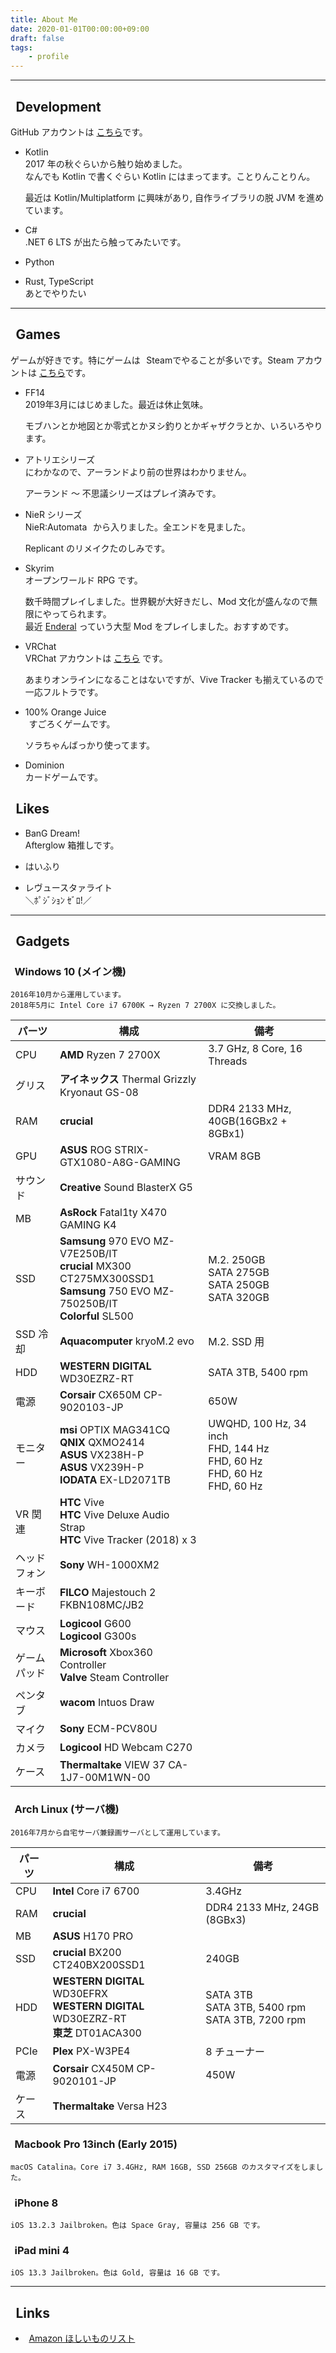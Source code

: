 ```yaml
---
title: About Me
date: 2020-01-01T00:00:00+09:00
draft: false
tags:
    - profile
---
```


<link rel="stylesheet" href="https://use.fontawesome.com/releases/v5.13.0/css/all.css">
<style>
i {
    margin-right: 0.4em;
}
</style>

<hr>

<i class="fas fa-code"></i> Development
-----

GitHub アカウントは [こちら](https://github.com/SlashNephy)です。

- Kotlin  
    2017 年の秋ぐらいから触り始めました。  
    なんでも Kotlin で書くぐらい Kotlin にはまってます。ことりんことりん。

    最近は Kotlin/Multiplatform に興味があり, 自作ライブラリの脱 JVM を進めています。

- C#  
    .NET 6 LTS が出たら触ってみたいです。

- Python

- Rust, TypeScript  
    あとでやりたい

<hr>

<i class="fas fa-gamepad"></i> Games
-----

ゲームが好きです。特にゲームは <i class="fab fa-steam"></i>Steamでやることが多いです。Steam アカウントは [こちら](https://steamcommunity.com/id/slashnephy/)です。

- FF14 <a href="https://jp.finalfantasyxiv.com/" target="_blank"><i class="fas fa-external-link-alt"></i></a>  
    2019年3月にはじめました。最近は休止気味。
    
    モブハンとか地図とか零式とかヌシ釣りとかギャザクラとか、いろいろやります。
- アトリエシリーズ <a href="https://www.gamecity.ne.jp/atelier20th/" target="_blank"><i class="fas fa-external-link-alt"></i></a>  
    にわかなので、アーランドより前の世界はわかりません。
    
    アーランド ～ 不思議シリーズはプレイ済みです。
- NieR シリーズ <a href="https://www.jp.square-enix.com/nier10th/" target="_blank"><i class="fas fa-external-link-alt"></i></a>  
    NieR:Automata <a href="https://store.steampowered.com/app/524220/NieRAutomata/" target="_blank"><i class="fas fa-external-link-alt"></i></a> から入りました。全エンドを見ました。
    
    Replicant のリメイクたのしみです。
- Skyrim <a href="https://store.steampowered.com/app/489830/The_Elder_Scrolls_V_Skyrim_Special_Edition/" target="_blank"><i class="fas fa-external-link-alt"></i></a>  
    オープンワールド RPG です。
    
    数千時間プレイしました。世界観が大好きだし、Mod 文化が盛んなので無限にやってられます。  
    最近 [Enderal](https://store.steampowered.com/app/933480/Enderal_Forgotten_Stories/) っていう大型 Mod をプレイしました。おすすめです。
- VRChat <a href="https://store.steampowered.com/app/438100/VRChat/" target="_blank"><i class="fas fa-external-link-alt"></i></a>  
    VRChat アカウントは [こちら](https://vrchat.com/home/user/usr_493eef31-8199-4750-ae09-843786f7c1c2) です。

    あまりオンラインになることはないですが、Vive Tracker も揃えているので一応フルトラです。
- 100% Orange Juice <a href="https://store.steampowered.com/app/282800/100_Orange_Juice/" target="_blank"><i class="fas fa-external-link-alt"></i></a>  
    <i class="fas fa-dice-three"></i> すごろくゲームです。
    
    ソラちゃんばっかり使ってます。
- Dominion <a href="https://dominion.games/" target="_blank"><i class="fas fa-external-link-alt"></i></a>  
    カードゲームです。

<i class="fas fa-heart"></i> Likes
-----
- BanG Dream!  
    Afterglow 箱推しです。

- はいふり

- レヴュースタァライト  
    ＼ﾎﾟｼﾞｼｮﾝ ｾﾞﾛ!／

<hr>

<i class="fas fa-laptop-house"></i> Gadgets
-----

### <i class="fas fa-desktop"></i> Windows 10 (メイン機)  
    2016年10月から運用しています。
    2018年5月に Intel Core i7 6700K → Ryzen 7 2700X に交換しました。  


|パーツ           |構成        |備考        |
|-----------------|------------|------------|
| CPU | __AMD__ Ryzen 7 2700X <a href="https://www.amd.com/ja/products/cpu/amd-ryzen-7-2700x" target="_blank"><i class="fas fa-external-link-alt"></i></a> | 3.7 GHz, 8 Core, 16 Threads |
|グリス| **アイネックス** Thermal Grizzly Kryonaut GS-08 <a href="http://www.ainex.jp/products/gs-08/" target="_blank"><i class="fas fa-external-link-alt"></i></a> |
|RAM|**crucial** <a href="http://www.crucial.jp/jpn/ja/memory-desktop" target="_blank"><i class="fas fa-external-link-alt"></i></a> | DDR4 2133 MHz, 40GB(16GBx2 + 8GBx1) |
|GPU| **ASUS** ROG STRIX-GTX1080-A8G-GAMING <a href="https://www.asus.com/jp/Graphics-Cards/ROG-STRIX-GTX1080-A8G-GAMING/" target="_blank"><i class="fas fa-external-link-alt"></i></a> | VRAM 8GB |
|サウンド| **Creative** Sound BlasterX G5 <a href="https://jp.creative.com/p/sound-blaster/sound-blasterx-g5" target="_blank"><i class="fas fa-external-link-alt"></i></a> |
|MB| **AsRock** Fatal1ty X470 GAMING K4 <a href="http://www.asrock.com/MB/AMD/Fatal1ty%20X470%20Gaming%20K4/index.asp" target="_blank"><i class="fas fa-external-link-alt"></i></a> |
|SSD| **Samsung** 970 EVO MZ-V7E250B/IT <a href="http://www.itgm.co.jp/product/ssd970evo/" target="_blank"><i class="fas fa-external-link-alt"></i></a> <br> **crucial** MX300 CT275MX300SSD1 <a href="http://www.crucial.jp/jpn/ja/storage-ssd-mx300" target="_blank"><i class="fas fa-external-link-alt"></i></a> <br> **Samsung** 750 EVO MZ-750250B/IT <br> **Colorful** SL500 <a href="http://www.links.co.jp/item/sl500-320g/" target="_blank"><i class="fas fa-external-link-alt"></i></a> | M.2. 250GB <br> SATA 275GB <br> SATA 250GB <br> SATA 320GB |
|SSD 冷却| **Aquacomputer** kryoM.2 evo <a href="https://shop.aquacomputer.de/product_info.php?language=en&products_id=3659" target="_blank"><i class="fas fa-external-link-alt"></i></a> | M.2. SSD 用 |
|HDD| **WESTERN DIGITAL** WD30EZRZ-RT | SATA 3TB, 5400 rpm |
|電源| **Corsair** CX650M CP-9020103-JP <a href="http://www.links.co.jp/item/cx650m/" target="_blank"><i class="fas fa-external-link-alt"></i></a> | 650W |
|モニター| **msi** OPTIX MAG341CQ <a href="https://jp.msi.com/Monitor/Optix-MAG341CQ" target="_blank"><i class="fas fa-external-link-alt"></i></a> <br> **QNIX** QXMO2414 <a href="http://qnix.biz/?portfolio=1982" target="_blank"><i class="fas fa-external-link-alt"></i></a> <br> **ASUS** VX238H-P <a href="https://www.asus.com/jp/Monitors/VX238HP/" target="_blank"><i class="fas fa-external-link-alt"></i></a> <br> **ASUS** VX239H-P <a href="https://www.asus.com/jp/Monitors/VX239H/" target="_blank"><i class="fas fa-external-link-alt"></i></a> <br> **IODATA** EX-LD2071TB <a href="http://www.iodata.jp/product/lcd/wide/ex-ld2071tb/" target="_blank"><i class="fas fa-external-link-alt"></i></a> | UWQHD, 100 Hz, 34 inch <br> FHD, 144 Hz <br> FHD, 60 Hz <br> FHD, 60 Hz <br> FHD, 60 Hz |
|VR 関連| **HTC** Vive <a href="https://www.vive.com/jp/" target="_blank"><i class="fas fa-external-link-alt"></i></a> <br> **HTC** Vive Deluxe Audio Strap <a href="https://www.vive.com/jp/vive-deluxe-audio-strap/" target="_blank"><i class="fas fa-external-link-alt"></i></a> <br> **HTC** Vive Tracker (2018) x 3 <a href="http://vive.degica.com/cart/populate?variants[45950]=1" target="_blank"><i class="fas fa-external-link-alt"></i></a> |
|ヘッドフォン| **Sony** WH-1000XM2 <a href="https://www.sony.jp/headphone/products/WH-1000XM2/" target="_blank"><i class="fas fa-external-link-alt"></i></a> |
|キーボード| **FILCO** Majestouch 2 FKBN108MC/JB2 <a href="https://www.diatec.co.jp/products/det.php?prod_c=756" target="_blank"><i class="fas fa-external-link-alt"></i></a> |
|マウス| **Logicool** G600 <a href="https://gaming.logicool.co.jp/ja-jp/products/gaming-mice/g600-mmo-gaming-mouse.html" target="_blank"><i class="fas fa-external-link-alt"></i></a> <br> **Logicool** G300s <a href="http://gaming.logicool.co.jp/ja-jp/product/g300s-gaming-mouse" target="_blank"><i class="fas fa-external-link-alt"></i></a> |
|ゲームパッド| **Microsoft** Xbox360 Controller <a href="https://www.microsoft.com/accessories/ja-jp/products/gaming/xbox-360-controller-for-windows/52a-00006" target="_blank"><i class="fas fa-external-link-alt"></i></a> <br> **Valve** Steam Controller <a href="http://store.steampowered.com/app/353370?l=japanese" target="_blank"><i class="fas fa-external-link-alt"></i></a> |
|ペンタブ| **wacom** Intuos Draw <a href="http://www.wacom.com/ja-jp/products/intuos-draw" target="_blank"><i class="fas fa-external-link-alt"></i></a> |
|マイク| **Sony** ECM-PCV80U <a href="https://www.sony.jp/microphone/products/ECM-PCV80U/" target="_blank"><i class="fas fa-external-link-alt"></i></a> |
|カメラ| **Logicool** HD Webcam C270 <a href="https://www.logicool.co.jp/ja-jp/product/hd-webcam-c270" target="_blank"><i class="fas fa-external-link-alt"></i></a> |
|ケース| **Thermaltake** VIEW 37 CA-1J7-00M1WN-00 <a href="https://www.ask-corp.jp/products/thermaltake/middle-pccase/view-37.html" target="_blank"><i class="fas fa-external-link-alt"></i></a> |


### <i class="fas fa-server"></i> Arch Linux (サーバ機)  
    2016年7月から自宅サーバ兼録画サーバとして運用しています。

|パーツ           |構成        |備考        |
|-----------------|------------|------------|
|CPU| **Intel** Core i7 6700 <a href="http://www.intel.co.jp/content/www/jp/ja/products/processors/core/core-vpro/i7-6700.html" target="_blank"><i class="fas fa-external-link-alt"></i></a> | 3.4GHz |
|RAM| **crucial** <a href="http://www.crucial.jp/jpn/ja/memory-desktop" target="_blank"><i class="fas fa-external-link-alt"></i></a> | DDR4 2133 MHz, 24GB (8GBx3) |
|MB| **ASUS** H170 PRO <a href="https://www.asus.com/jp/Motherboards/H170-PRO/" target="_blank"><i class="fas fa-external-link-alt"></i></a> |
|SSD| **crucial** BX200 CT240BX200SSD1 | 240GB |
|HDD| **WESTERN DIGITAL** WD30EFRX <br> **WESTERN DIGITAL** WD30EZRZ-RT <br> **東芝** DT01ACA300 | SATA 3TB <br> SATA 3TB, 5400 rpm <br> SATA 3TB, 7200 rpm |
|PCIe| **Plex** PX-W3PE4 <a href="http://www.plex-net.co.jp/product/px-w3pe4/" target="_blank"><i class="fas fa-external-link-alt"></i></a> | 8 チューナー |
|電源| **Corsair** CX450M CP-9020101-JP <a href="http://www.links.co.jp/item/cx450m/" target="_blank"><i class="fas fa-external-link-alt"></i></a> | 450W |
|ケース| **Thermaltake** Versa H23 <a href="http://www.thermaltake.com/products-model.aspx?id=C_00002304" target="_blank"><i class="fas fa-external-link-alt"></i></a>|

### <i class="fas fa-laptop"></i> Macbook Pro 13inch (Early 2015)  
    macOS Catalina。Core i7 3.4GHz, RAM 16GB, SSD 256GB のカスタマイズをしました。

### <i class="fas fa-mobile"></i> iPhone 8
    iOS 13.2.3 Jailbroken。色は Space Gray, 容量は 256 GB です。

### <i class="fas fa-tablet"></i> iPad mini 4
    iOS 13.3 Jailbroken。色は Gold, 容量は 16 GB です。

<hr>

<i class="fas fa-share-alt"></i> Links
-----

- <i class="fas fa-gift"></i> [Amazon ほしいものリスト](https://www.amazon.co.jp/registry/wishlist/3SHZC6ICOXGPT)
